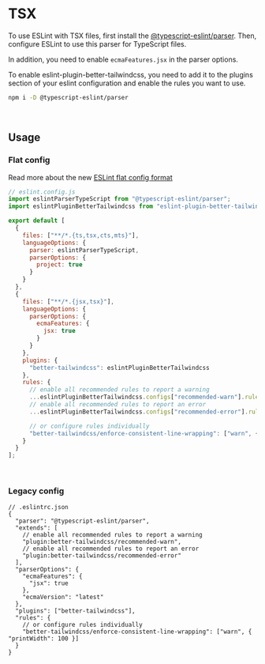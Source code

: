 # TSX

To use ESLint with TSX files, first install the [@typescript-eslint/parser](https://typescript-eslint.io/packages/parser). Then, configure ESLint to use this parser for TypeScript files.

In addition, you need to enable `ecmaFeatures.jsx` in the parser options.

To enable eslint-plugin-better-tailwindcss, you need to add it to the plugins section of your eslint configuration and enable the rules you want to use.

```sh
npm i -D @typescript-eslint/parser
```

<br/>

## Usage

### Flat config

Read more about the new [ESLint flat config format](https://eslint.org/docs/latest/use/configure/configuration-files-new)

```js
// eslint.config.js
import eslintParserTypeScript from "@typescript-eslint/parser";
import eslintPluginBetterTailwindcss from "eslint-plugin-better-tailwindcss";

export default [
  {
    files: ["**/*.{ts,tsx,cts,mts}"],
    languageOptions: {
      parser: eslintParserTypeScript,
      parserOptions: {
        project: true
      }
    }
  },
  {
    files: ["**/*.{jsx,tsx}"],
    languageOptions: {
      parserOptions: {
        ecmaFeatures: {
          jsx: true
        }
      }
    },
    plugins: {
      "better-tailwindcss": eslintPluginBetterTailwindcss
    },
    rules: {
      // enable all recommended rules to report a warning
      ...eslintPluginBetterTailwindcss.configs["recommended-warn"].rules,
      // enable all recommended rules to report an error
      ...eslintPluginBetterTailwindcss.configs["recommended-error"].rules,

      // or configure rules individually
      "better-tailwindcss/enforce-consistent-line-wrapping": ["warn", { printWidth: 100 }]
    }
  }
];
```

<br/>

### Legacy config

```jsonc
// .eslintrc.json
{
  "parser": "@typescript-eslint/parser",
  "extends": [
    // enable all recommended rules to report a warning
    "plugin:better-tailwindcss/recommended-warn",
    // enable all recommended rules to report an error
    "plugin:better-tailwindcss/recommended-error"
  ],
  "parserOptions": {
    "ecmaFeatures": {
      "jsx": true
    },
    "ecmaVersion": "latest"
  },
  "plugins": ["better-tailwindcss"],
  "rules": {
    // or configure rules individually
    "better-tailwindcss/enforce-consistent-line-wrapping": ["warn", { "printWidth": 100 }]
  }
}
```
